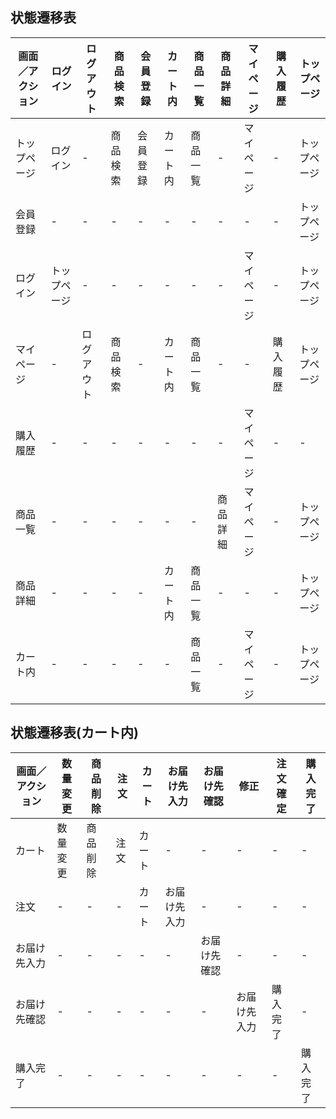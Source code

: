 ## 状態遷移表
|画面／アクション|ログイン|ログアウト|商品検索|会員登録|カート内|商品一覧|商品詳細|マイページ|購入履歴|トップページ|
|---------------|-------|---------|-------|-------|-------|-------|--------|----------|-------|----------|
|トップページ|ログイン|-|商品検索|会員登録|カート内|商品一覧|-|マイページ|-|トップページ|
|会員登録|-|-|-|-|-|-|-|-|-|トップページ|
|ログイン|トップページ|-|-|-|-|-|-|マイページ|-|トップページ|
|マイページ|-|ログアウト|商品検索|-|カート内|商品一覧|-|-|購入履歴|トップページ|
|購入履歴|-|-|-|-|-|-|-|マイページ|-|-|
|商品一覧|-|-|-|-|-|-|商品詳細|マイページ|-|トップページ|
|商品詳細|-|-|-|-|カート内|商品一覧|-|-|-|トップページ|
|カート内|-|-|-|-|-|商品一覧|-|マイページ|-|トップページ|

## 状態遷移表(カート内)
|画面／アクション|数量変更|商品削除|注文|カート|お届け先入力|お届け先確認|修正|注文確定|購入完了
|--------------|-------|-------|----|------|-----------|-----------|----|-------|------|
|カート|数量変更|商品削除|注文|カート|-|-|-|-|-|
|注文|-|-|-|カート|お届け先入力|-|-|-|-|
|お届け先入力|-|-|-|-|-|お届け先確認|-|-|-|
|お届け先確認|-|-|-|-|-|-|お届け先入力|購入完了|-|
|購入完了|-|-|-|-|-|-|-|-|購入完了|


